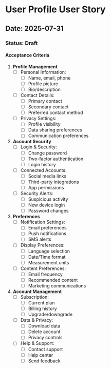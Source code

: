 # User Profile User Story

## Date: 2025-07-31

### Status: Draft

#### Acceptance Criteria

1. **Profile Management**
   - [ ] Personal Information:
     - [ ] Name, email, phone
     - [ ] Profile picture
     - [ ] Bio/description
   - [ ] Contact Details:
     - [ ] Primary contact
     - [ ] Secondary contact
     - [ ] Preferred contact method
   - [ ] Privacy Settings:
     - [ ] Profile visibility
     - [ ] Data sharing preferences
     - [ ] Communication preferences

2. **Account Security**
   - [ ] Login & Security:
     - [ ] Change password
     - [ ] Two-factor authentication
     - [ ] Login history
   - [ ] Connected Accounts:
     - [ ] Social media links
     - [ ] Third-party integrations
     - [ ] App permissions
   - [ ] Security Alerts:
     - [ ] Suspicious activity
     - [ ] New device login
     - [ ] Password changes

3. **Preferences**
   - [ ] Notification Settings:
     - [ ] Email preferences
     - [ ] Push notifications
     - [ ] SMS alerts
   - [ ] Display Preferences:
     - [ ] Language selection
     - [ ] Date/Time format
     - [ ] Measurement units
   - [ ] Content Preferences:
     - [ ] Email frequency
     - [ ] Recommended content
     - [ ] Marketing communications

4. **Account Management**
   - [ ] Subscription:
     - [ ] Current plan
     - [ ] Billing history
     - [ ] Upgrade/downgrade
   - [ ] Data & Privacy:
     - [ ] Download data
     - [ ] Delete account
     - [ ] Privacy controls
   - [ ] Help & Support:
     - [ ] Contact support
     - [ ] Help center
     - [ ] Send feedback
